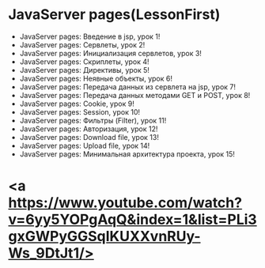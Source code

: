 JavaServer pages(LessonFirst)
===============================
- JavaServer pages: Введение в jsp, урок 1!
- JavaServer pages: Сервлеты, урок 2!
- JavaServer pages: Инициализация сервлетов, урок 3!
- JavaServer pages: Скриплеты, урок 4!
- JavaServer pages: Директивы, урок 5!
- JavaServer pages: Неявные объекты, урок 6!
- JavaServer pages: Передача данных из сервлета на jsp, урок 7!
- JavaServer pages: Передача данных методами GET и POST, урок 8!
- JavaServer pages: Cookie, урок 9!
- JavaServer pages: Session, урок 10!
- JavaServer pages: Фильтры (Filter), урок 11!
- JavaServer pages: Авторизация, урок 12!
- JavaServer pages: Download file, урок 13!
- JavaServer pages: Upload file, урок 14!
- JavaServer pages: Минимальная архитектура проекта, урок 15!

<a https://www.youtube.com/watch?v=6yy5YOPgAqQ&index=1&list=PLi3gxGWPyGGSqIKUXXvnRUy-Ws_9DtJt1/>
===============================
